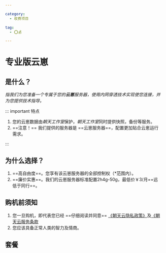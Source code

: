 ```yaml
---

category:
  - 收费项目

tag:
  - ⭕💰

---
```


# 专业版云崽

## 是什么？
*指我们为您准备一个专属于您的**云崽**服务器，使用内网穿透技术实现使您连接，并为您提供技术指导。*

::: important 特点

1. 您的云崽数据由*朝天工作室*保护，*朝天工作室*同时提供快照，备份等服务。
2. ==注意！== 我们提供的服务器是 ==云崽服务器==，配置更加贴合云崽运行需求。

:::

## 为什么选择？

1. ==高自由度==。您享有该云崽服务器的全部控制权（*范围内）。 <Badge text="*" type="tip" />
2. ==廉价实惠==。我们的云崽服务器标准配置2h4g-50g，最低价￥3/月==远低于同行==。

## 购机前须知

1. 您一旦购机，即代表您已经 ==仔细阅读并同意== [《朝天云隐私政策》](/server/privacy)及[《朝天云服务条款](/server/service)
2. 您应该具备正常人类的智力及情商。

## 套餐

